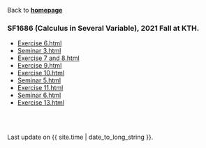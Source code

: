 Back to [**homepage**](https://wanminliu.github.io)

### SF1686 (Calculus in Several Variable), 2021 Fall at KTH. 

*  [Exercise 6.html](https://wanminliu.github.io/KTH/SF1686_HT21_Exercise_6.html)
*  [Seminar 3.html](https://wanminliu.github.io/KTH/SF1686_HT21_Seminar_3.html)
*  [Exercise 7 and 8.html](https://wanminliu.github.io/KTH/SF1686_HT21_Multi_Integration.html)
*  [Exercise 9.html](https://wanminliu.github.io/KTH/SF1686EX9.html)
*  [Exercise 10.html](https://wanminliu.github.io/KTH/SF1686EX10.html)
*  [Seminar 5.html](https://wanminliu.github.io/KTH/SF1686Seminar5.html)
*  [Exercise 11.html](https://wanminliu.github.io/KTH/SF1686EX11.html)
*  [Seminar 6.html](https://wanminliu.github.io/KTH/SF1686S6.html)
*  [Exercise 13.html](https://wanminliu.github.io/KTH/SF1686R1.html)

<br/><br/>
<p>Last update on {{ site.time | date_to_long_string }}.</p>
